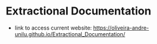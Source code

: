 # Extractional Documentation

- link to access current website: https://oliveira-andre-unilu.github.io/Extractional_Documentation/